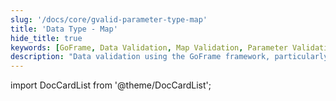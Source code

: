 ```yaml
---
slug: '/docs/core/gvalid-parameter-type-map'
title: 'Data Type - Map'
hide_title: true
keywords: [GoFrame, Data Validation, Map Validation, Parameter Validation, GoFrame Framework, Validation Rules, Input Validation, Data Integrity, Golang, Development Framework]
description: "Data validation using the GoFrame framework, particularly for Map type data validation methods. With the GoFrame framework, developers can easily implement input data validation to ensure data validity and integrity. The page details the steps for using validation rules to enhance the security and reliability of applications."
---
```


import DocCardList from '@theme/DocCardList';

<DocCardList />